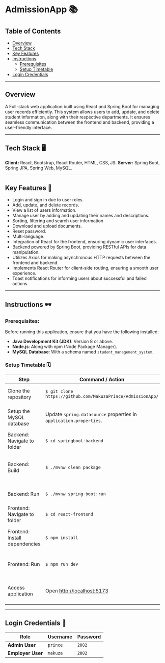 # AdmissionApp 📚

## Table of Contents
- [Overview](#overview)
- [Tech Stack](#tech-stack)
- [Key Features](#key-features)
- [Instructions](#instructions)
  - [Prerequisites](#prerequisites)
  - [Setup Timetable](#setup-timetable)
- [Login Credentials](#login-credentials)

---

## Overview

A Full-stack web application built using React and Spring Boot for managing user records efficiently. This system allows users to add, update, and delete student information, along with their respective departments. It ensures seamless communication between the frontend and backend, providing a user-friendly interface.

---

## Tech Stack 🖥

**Client:** React, Bootstrap, React Router, HTML, CSS, JS.
**Server:** Spring Boot, Spring JPA, Spring Web, MySQL.

---

## Key Features 🎇

- Login and sign in due to user roles.
- Add, update, and delete records.
- View a list of users information.
- Manage user by adding and updating their names and descriptions.
- Sorting, filtering and search user information.
- Download and upload documents.
- Reset password.
- Multi-language.
- Integration of React for the frontend, ensuring dynamic user interfaces.  
- Backend powered by Spring Boot, providing RESTful APIs for data manipulation.  
- Utilizes Axios for making asynchronous HTTP requests between the frontend and backend.  
- Implements React Router for client-side routing, ensuring a smooth user experience.  
- Toast notifications for informing users about successful and failed actions.  

---

## Instructions 🕶

### Prerequisites:
Before running this application, ensure that you have the following installed:  
- **Java Development Kit (JDK)**: Version 8 or above.  
- **Node.js**: Along with npm (Node Package Manager).  
- **MySQL Database**: With a schema named `student_management_system`.  

### Setup Timetable 🗓

| **Step**                     | **Command / Action**                                                                                 | **Description**                                                   |
|------------------------------|------------------------------------------------------------------------------------------------------|-------------------------------------------------------------------|
| Clone the repository         | `$ git clone https://github.com/MakuzaPrince/AdmissionApp/`                                         | Download the project files locally.                              |
| Setup the MySQL database      | Update `spring.datasource` properties in `application.properties`.                                | Configure database connection details.                           |
| Backend: Navigate to folder  | `$ cd springboot-backend`                                                                           | Move to backend folder.                                          |
| Backend: Build               | `$ ./mvnw clean package`                                                                            | Compile the Spring Boot application using Maven.                 |
| Backend: Run                 | `$ ./mvnw spring-boot:run`                                                                          | Start the backend server.                                        |
| Frontend: Navigate to folder | `$ cd react-frontend`                                                                               | Move to frontend folder.                                         |
| Frontend: Install dependencies | `$ npm install`                                                                                  | Install required Node.js packages.                              |
| Frontend: Run                | `$ npm run dev`                                                                                      | Start the React development server.                             |
| Access application           | Open [http://localhost:5173](http://localhost:5173)                                                | Interact with the app in your browser.                           |

---

## Login Credentials 🔐

| **Role**       | **Username** | **Password** |
|----------------|--------------|--------------|
| **Admin User** | `prince`     | `2002`       |
| **Employer User** | `makuza`     | `2002`       |
